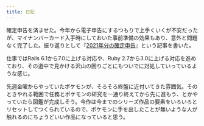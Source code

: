 ```yaml
---
title: 日記
---
```


確定申告を済ませた。今年から電子申告にするつもりで上手くいくが不安だったが、マイナンバーカード入手時にしておいた事前準備の効果もあり、意外と問題なく完了した。振り返りとして『[2021年分の確定申告](/articles/2022-02-01-kakutei)』という記事を書いた。

仕事ではRails 6.1から7.0に上げる対応や、Ruby 2.7から3.0に上げる対応を進めており、その道中で見かける沢山の困りごとにもついでに対処していっているような感じ。

先週金曜からやっていたポケモンが、そろそろ終盤に近付いてきた雰囲気。そのときやれる範囲で任務とポケモンの研究を一通り終えてから先に進もう、とかやっていたら図鑑が完成しそう。今作は今までのシリーズ作品の要素をいろいろとリセットしてつくられているので、ポケモンに手を出したことが無いような人が触れるのにちょうどいい作品になっていると思う。
